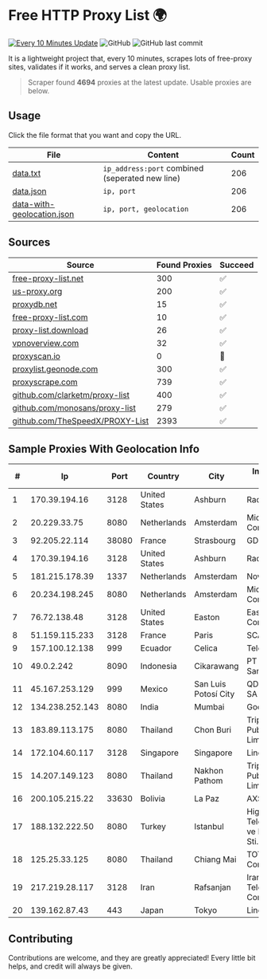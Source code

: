 
# Free HTTP Proxy List 🌍

[![Every 10 Minutes Update](https://github.com/mertguvencli/http-proxy-list/actions/workflows/main.yml/badge.svg?branch=main)](https://github.com/mertguvencli/http-proxy-list/actions/workflows/main.yml)
![GitHub](https://img.shields.io/github/license/mertguvencli/http-proxy-list)
![GitHub last commit](https://img.shields.io/github/last-commit/mertguvencli/http-proxy-list)

It is a lightweight project that, every 10 minutes, scrapes lots of free-proxy sites, validates if it works, and serves a clean proxy list.


> Scraper found **4694** proxies at the latest update. Usable proxies are below.

## Usage

Click the file format that you want and copy the URL.


|File|Content|Count|
|----|-------|-----|
|[data.txt](https://raw.githubusercontent.com/mertguvencli/http-proxy-list/main/proxy-list/data.txt)|`ip_address:port` combined (seperated new line)|206|
|[data.json](https://raw.githubusercontent.com/mertguvencli/http-proxy-list/main/proxy-list/data.json)|`ip, port`|206|
|[data-with-geolocation.json](https://raw.githubusercontent.com/mertguvencli/http-proxy-list/main/proxy-list/data-with-geolocation.json)|`ip, port, geolocation`|206|

## Sources

|Source|Found Proxies|Succeed|
|------|-------------|-------|
|[free-proxy-list.net](https://free-proxy-list.net)|300|✅|
|[us-proxy.org](https://www.us-proxy.org)|200|✅|
|[proxydb.net](http://proxydb.net)|15|✅|
|[free-proxy-list.com](https://free-proxy-list.com/?page=&port=&type%5B%5D=http&type%5B%5D=https&up_time=0&search=Search)|10|✅|
|[proxy-list.download](https://www.proxy-list.download/HTTP)|26|✅|
|[vpnoverview.com](https://vpnoverview.com/privacy/anonymous-browsing/free-proxy-servers)|32|✅|
|[proxyscan.io](https://www.proxyscan.io)|0|🚫|
|[proxylist.geonode.com](https://proxylist.geonode.com/api/proxy-list?limit=300&page=1&sort_by=lastChecked&sort_type=desc&protocols=http,https)|300|✅|
|[proxyscrape.com](https://api.proxyscrape.com/v2/?request=displayproxies&protocol=http&timeout=10000&country=all&ssl=all&anonymity=all)|739|✅|
|[github.com/clarketm/proxy-list](https://raw.githubusercontent.com/clarketm/proxy-list/master/proxy-list-raw.txt)|400|✅|
|[github.com/monosans/proxy-list](https://raw.githubusercontent.com/monosans/proxy-list/main/proxies/http.txt)|279|✅|
|[github.com/TheSpeedX/PROXY-List](https://raw.githubusercontent.com/TheSpeedX/PROXY-List/master/http.txt)|2393|✅|


## Sample Proxies With Geolocation Info

|#|Ip|Port|Country|City|Internet Service Provider|
|-|--|----|-------|----|-------------------------|
|1|170.39.194.16|3128|United States|Ashburn|Rackdog, LLC|
|2|20.229.33.75|8080|Netherlands|Amsterdam|Microsoft Corporation|
|3|92.205.22.114|38080|France|Strasbourg|GD MASS Network|
|4|170.39.194.16|3128|United States|Ashburn|Rackdog, LLC|
|5|181.215.178.39|1337|Netherlands|Amsterdam|NovoServe B.V.|
|6|20.234.198.245|8080|Netherlands|Amsterdam|Microsoft Corporation|
|7|76.72.138.48|3128|United States|Easton|Easton Utilities Commission|
|8|51.159.115.233|3128|France|Paris|SCALEWAY|
|9|157.100.12.138|999|Ecuador|Celica|Telconet S.A|
|10|49.0.2.242|8090|Indonesia|Cikarawang|PT Usaha Adi Sanggoro|
|11|45.167.253.129|999|Mexico|San Luis Potosí City|QDS NETWORKS SA DE CV|
|12|134.238.252.143|8080|India|Mumbai|Google LLC|
|13|183.89.113.175|8080|Thailand|Chon Buri|Triple T Broadband Public Company Limited|
|14|172.104.60.117|3128|Singapore|Singapore|Linode, LLC|
|15|14.207.149.123|8080|Thailand|Nakhon Pathom|Triple T Broadband Public Company Limited|
|16|200.105.215.22|33630|Bolivia|La Paz|AXS Bolivia S. A.|
|17|188.132.222.50|8080|Turkey|Istanbul|High Speed Telekomunikasyon ve Hab. Hiz. Ltd. Sti.|
|18|125.25.33.125|8080|Thailand|Chiang Mai|TOT Public Company Limited|
|19|217.219.28.117|3128|Iran|Rafsanjan|Iran Telecommunication Company PJS|
|20|139.162.87.43|443|Japan|Tokyo|Linode, LLC|



## Contributing

Contributions are welcome, and they are greatly appreciated! Every
little bit helps, and credit will always be given.

